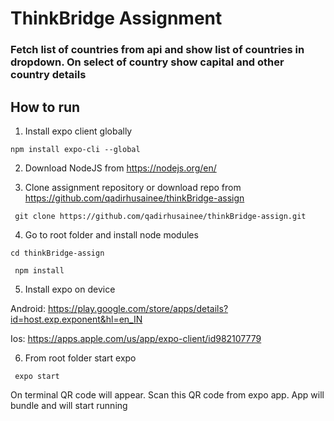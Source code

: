 # ThinkBridge Assignment

### Fetch list of countries from api and show list of countries in dropdown. On select of country show capital and other country details

## How to run

1. Install expo client globally

```npm install expo-cli --global```

2. Download NodeJS from https://nodejs.org/en/

3. Clone assignment repository or download repo from https://github.com/qadirhusainee/thinkBridge-assign

``` git clone https://github.com/qadirhusainee/thinkBridge-assign.git```

4. Go to root folder and install node modules

```cd thinkBridge-assign```

``` npm install```

5. Install expo on device

Android: https://play.google.com/store/apps/details?id=host.exp.exponent&hl=en_IN

Ios: https://apps.apple.com/us/app/expo-client/id982107779

6. From root folder start expo

``` expo start```

On terminal QR code will appear. Scan this QR code from expo app. App will bundle and will start running


